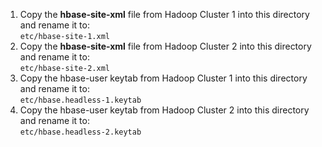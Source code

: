 1. Copy the **hbase-site-xml** file from Hadoop Cluster 1 into this directory  and rename it to:<br/>
   ```etc/hbase-site-1.xml```
1. Copy the **hbase-site-xml** file from Hadoop Cluster 2 into this directory and rename it to: <br/>
   ```etc/hbase-site-2.xml```
1. Copy the hbase-user keytab from Hadoop Cluster 1 into this directory and rename it to: <br/>
   ```etc/hbase.headless-1.keytab```
1. Copy the hbase-user keytab from Hadoop Cluster 2 into this directory and rename it to:<br/>
   ```etc/hbase.headless-2.keytab```

